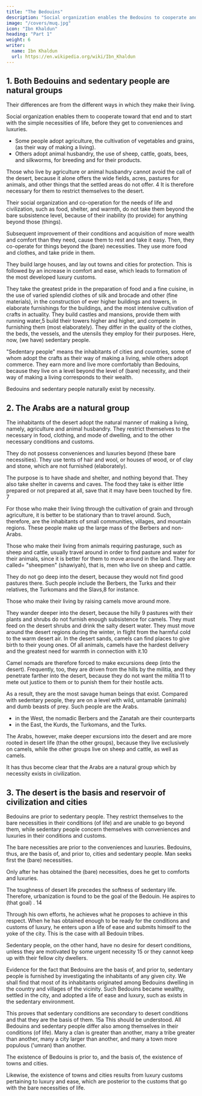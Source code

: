 ```yaml
---
title: "The Bedouins"
description: "Social organization enables the Bedouins to cooperate and start with the simple necessities of life, before they get to conveniences and luxuries"
image: "/covers/muq.jpg"
icon: "Ibn Khaldun"
heading: "Part 1"
weight: 6
writer:
  name: Ibn Khaldun
  url: https://en.wikipedia.org/wiki/Ibn_Khaldun
---
```



<!-- BEDOUIN CIVILIZATION, SAVAGE NATIONS AND TRIBES AND THEIR CONDITIONS (OF LIFE) -->


## 1. Both Bedouins and sedentary people are natural groups

Their differences are from the different ways in which they make their living. 

Social organization enables them to cooperate toward that end and to start with the simple necessities of life, before they get to conveniences and luxuries.

- Some people adopt agriculture, the cultivation of vegetables and grains, (as
their way of making a living). 
- Others adopt animal husbandry, the use of sheep, cattle, goats, bees, and silkworms, for breeding and for their products. 

Those who live by agriculture or animal husbandry cannot avoid the call of the desert, because it alone offers the wide fields, acres, pastures for animals, and other things that the settled areas do not offer. 4 It is therefore necessary for them to restrict themselves to the desert. 

Their social organization and co-operation for the needs of life and civilization, such as food, shelter, and warmth, do not take them beyond the bare subsistence level, because of their inability (to provide) for anything beyond those (things). 

Subsequent improvement of their conditions and acquisition of more wealth and comfort than they need, cause them to rest and take it easy. Then, they co-operate for things beyond the (bare) necessities. They use more food and clothes,
and take pride in them. 

They build large houses, and lay out towns and cities for protection. This is followed by an increase in comfort and ease, which leads to formation of the most developed luxury customs. 

They take the greatest pride in the preparation of food and a fine cuisine, in the use of varied splendid clothes of silk
and brocade and other (fine materials), in the construction of ever higher buildings and towers, in elaborate furnishings for the buildings, and the most intensive cultivation of crafts in actuality. They build castles and mansions, provide them with running water,5 build their towers higher and higher, and compete in furnishing them (most elaborately). They differ in the quality of the clothes, the beds, the vessels, and the utensils they employ for their purposes. Here, now, (we have) sedentary people. 

"Sedentary people" means the inhabitants of cities and countries, some of whom adopt the crafts as their way of making a living, while others adopt commerce. They earn more and live more comfortably than Bedouins, because they live on a level beyond the level of (bare) necessity, and their way of making a living corresponds to their wealth.

Bedouins and sedentary people naturally exist by necessity. 


## 2. The Arabs are a natural group

The inhabitants of the desert adopt the natural manner of making a living, namely, agriculture and animal husbandry. They restrict themselves to the necessary in food, clothing, and mode of dwelling, and to the other necessary conditions and customs. 

They do not possess conveniences and luxuries beyond (these bare necessities). They use tents of hair
and wool, or houses of wood, or of clay and stone, which are not furnished
(elaborately). 

The purpose is to have shade and shelter, and nothing beyond that. They also take shelter in caverns and caves. The food they take is either little prepared or not prepared at all, save that it may have been touched by fire. 7

For those who make their living through the cultivation of grain and through agriculture, it is better to be stationary than to travel around. Such, therefore, are the inhabitants of small communities, villages, and mountain regions. These people make up the large mass of the Berbers and non-Arabs.

Those who make their living from animals requiring pasturage, such as sheep and cattle, usually travel around in order to find pasture and water for their animals, since it is better for them to move around in the land. They are called= "sheepmen" (shawiyah), that is, men who live on sheep and cattle. 

They do not go deep into the desert, because they would not find good pastures there. Such people include the Berbers, the Turks and their relatives, the Turkomans and the Slavs,8 for instance.


Those who make their living by raising camels move around more. 

They wander deeper into the desert, because the hilly 9 pastures with their plants and shrubs do not furnish enough subsistence for camels. They must feed on the desert shrubs and drink the salty desert water. They must move around the desert regions during the winter, in flight from the harmful cold to the warm desert air. In the desert sands, camels can find places to give birth to their young ones. Of all animals, camels have the hardest delivery and the greatest need for warmth in connection with it.10 

Camel nomads are therefore forced to make excursions deep (into the desert). Frequently, too, they are driven from the hills by the militia, and they penetrate farther into the desert, because they do not want the militia 11 to mete out justice to them or to punish them for their hostile acts.

As a result, they are the most savage human beings that exist. Compared with sedentary people, they are on a level with wild, untamable (animals) and dumb beasts of prey. Such people are the Arabs. 

- in the West, the nomadic Berbers and the Zanatah are their counterparts
- in the East, the Kurds, the Turkomans, and the Turks. 

The Arabs, however, make deeper excursions into the desert and are more rooted in desert life (than the other groups), because they live exclusively on camels, while the other groups live on sheep and cattle, as well as camels.

It has thus become clear that the Arabs are a natural group which by necessity exists in civilization.


## 3. The desert is the basis and reservoir of civilization and cities

Bedouins are prior to sedentary people. They restrict themselves to the bare necessities in their conditions (of life) and are unable to go beyond them, while sedentary people concern themselves with conveniences and luxuries in their conditions and customs. 

The bare necessities are prior to the conveniences and luxuries. Bedouins, thus, are the basis of, and prior to, cities and sedentary people. Man seeks first the (bare) necessities. 

Only after he has obtained the (bare) necessities, does he get to comforts and luxuries.

The toughness of desert life precedes the softness of sedentary life. Therefore, urbanization is found to be the goal of the Bedouin. He aspires to (that goal) . 14 

Through his own efforts, he achieves what he proposes to achieve in this respect. When he has obtained enough to be ready for the conditions and customs of luxury, he enters upon a life of ease and submits himself to the yoke of the city. This is the case with all Bedouin tribes. 

Sedentary people, on the other hand, have no desire for desert conditions, unless they are motivated by some urgent necessity 15 or they cannot keep up with their fellow city dwellers.

Evidence for the fact that Bedouins are the basis of, and prior to, sedentary people is furnished by investigating the inhabitants of any given city. We shall find that most of its inhabitants originated among Bedouins dwelling in the country and villages of the vicinity. Such Bedouins became wealthy, settled in the city, and adopted a life of ease and luxury, such as exists in the sedentary environment. 

This proves that sedentary conditions are secondary to desert conditions and that they are the basis of them. 15a This should be understood. All Bedouins and sedentary people differ also among themselves in their conditions (of life). Many a clan is greater than another, many a tribe greater than another, many a city larger than another, and many a town more populous ('umran) than another.

The existence of Bedouins is prior to, and the basis of, the existence of towns and cities. 

Likewise, the existence of towns and cities results from luxury customs pertaining to luxury and ease, which are posterior
to the customs that go with the bare necessities of life.


